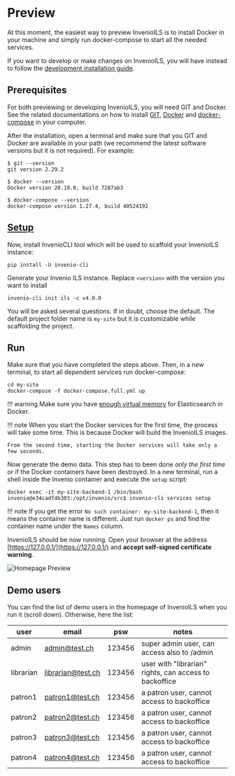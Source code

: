 # Preview

At this moment, the easiest way to preview InvenioILS is to install Docker in your machine and simply run docker-compose to start all the needed services.

If you want to develop or make changes on InvenioILS, you will have instead to follow the [development installation guide](customize/develop.md).

## Prerequisites

For both previewing or developing InvenioILS, you will need GIT and Docker. See the related documentations on how to install [GIT](https://git-scm.com/), [Docker](https://docs.docker.com/get-docker/) and [docker-compose](https://docs.docker.com/compose/install/) in your computer.

After the installation, open a terminal and make sure that you GIT and Docker are available in your path (we recommend the latest software versions but it is not required). For example:

```shell
$ git --version
git version 2.29.2

$ docker --version
Docker version 20.10.0, build 7287ab3

$ docker-compose --version
docker-compose version 1.27.4, build 40524192
```

## [Setup](../reference/scaffold.md)

Now, install InvenioCLI tool which will be used to scaffold your InvenioILS instance:

```shell
pip install -U invenio-cli
```

Generate your Invenio ILS instance. Replace `<version>` with the version you want to install

```shell
invenio-cli init ils -c v4.0.0
```

You will be asked several questions. If in doubt, choose the default.
The default project folder name is `my-site` but it is customizable while scaffolding the project.

## Run

Make sure that you have completed the steps above. Then, in a new terminal, to start all dependent services run docker-compose:

```shell
cd my-site
docker-compose -f docker-compose.full.yml up
```

!!! warning
    Make sure you have [enough virtual memory](https://www.elastic.co/guide/en/elasticsearch/reference/current/docker.html#docker-compose-file) for Elasticsearch in Docker.

!!! note
    When you start the Docker services for the first time, the process will take some time. This is because Docker will build the InvenioILS images.

    From the second time, starting the Docker services will take only a few seconds.

Now generate the demo data. This step has to been done *only the first time* or if the Docker containers have been destroyed. In a new terminal, run a shell inside the Invenio container and execute the `setup` script:

```shell
docker exec -it my-site-backend-1 /bin/bash
invenio@e34cadf4b303:/opt/invenio/src$ invenio-cli services setup
```

!!! note
    If you get the error `No such container: my-site-backend-1`, then it means the container name is different.
    Just run `docker ps` and find the container name under the `Names` column.

InvenioILS should be now running. Open your browser at the address [https://127.0.0.1/](https://127.0.0.1/) and **accept self-signed certificate warning**.

![Homepage Preview](assets/images/preview-homepage.png)

## Demo users

You can find the list of demo users in the homepage of InvenioILS when you run it (scroll down). Otherwise, here the list:

| user      | email             | psw    | notes                                                  |
| --------- | ----------------- | ------ | ------------------------------------------------------ |
| admin     | admin@test.ch     | 123456 | super admin user, can access also to /admin            |
| librarian | librarian@test.ch | 123456 | user with "librarian" rights, can access to backoffice |
| patron1   | patron1@test.ch   | 123456 | a patron user, cannot access to backoffice             |
| patron2   | patron2@test.ch   | 123456 | a patron user, cannot access to backoffice             |
| patron3   | patron3@test.ch   | 123456 | a patron user, cannot access to backoffice             |
| patron4   | patron4@test.ch   | 123456 | a patron user, cannot access to backoffice             |
